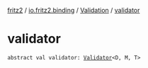 [fritz2](../../index.md) / [io.fritz2.binding](../index.md) / [Validation](index.md) / [validator](./validator.md)

# validator

`abstract val validator: `[`Validator`](../-validator/index.md)`<D, M, T>`